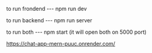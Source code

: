 to run frondend --- npm run dev

to run backend --- npm run server

to run both --- npm start (it will open both on 5000 port)


https://chat-app-mern-puuc.onrender.com/
